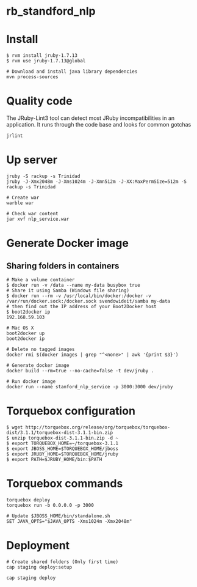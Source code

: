 # rb_standford_nlp

# Install

```shell
$ rvm install jruby-1.7.13
$ rvm use jruby-1.7.13@global

# Download and install java library dependencies
mvn process-sources
```

# Quality code

The JRuby-Lint3 tool can detect most JRuby
incompatibilities in an application. It runs through the code base and looks
for common gotchas

```shell
jrlint
```

# Up server

```
jruby -S rackup -s Trinidad
jruby -J-Xmx2048m -J-Xms1024m -J-Xmn512m -J-XX:MaxPermSize=512m -S rackup -s Trinidad
```

```
# Create war
warble war

# Check war content
jar xvf nlp_service.war
```

# Generate Docker image

## Sharing folders in containers

```
# Make a volume container
$ docker run -v /data --name my-data busybox true
# Share it using Samba (Windows file sharing)
$ docker run --rm -v /usr/local/bin/docker:/docker -v /var/run/docker.sock:/docker.sock svendowideit/samba my-data
# then find out the IP address of your Boot2Docker host
$ boot2docker ip
192.168.59.103
```

```
# Mac OS X 
boot2docker up
boot2docker ip

# Delete no tagged images
docker rmi $(docker images | grep "^<none>" | awk '{print $3}')

# Generate docker image
docker build --rm=true --no-cache=false -t dev/jruby .

# Run docker image
docker run --name stanford_nlp_service -p 3000:3000 dev/jruby
```

# Torquebox configuration

```
$ wget http://torquebox.org/release/org/torquebox/torquebox-dist/3.1.1/torquebox-dist-3.1.1-bin.zip
$ unzip torquebox-dist-3.1.1-bin.zip -d ~ 
$ export TORQUEBOX_HOME=~/torquebox-3.1.1
$ export JBOSS_HOME=$TORQUEBOX_HOME/jboss
$ export JRUBY_HOME=$TORQUEBOX_HOME/jruby
$ export PATH=$JRUBY_HOME/bin:$PATH
```

# Torquebox commands

```
torquebox deploy
torquebox run -b 0.0.0.0 -p 3000

# Update $JBOSS_HOME/bin/standalone.sh
SET JAVA_OPTS="$JAVA_OPTS -Xms1024m -Xmx2048m"
```

# Deployment

```
# Create shared folders (Only first time)
cap staging deploy:setup

cap staging deploy
```
